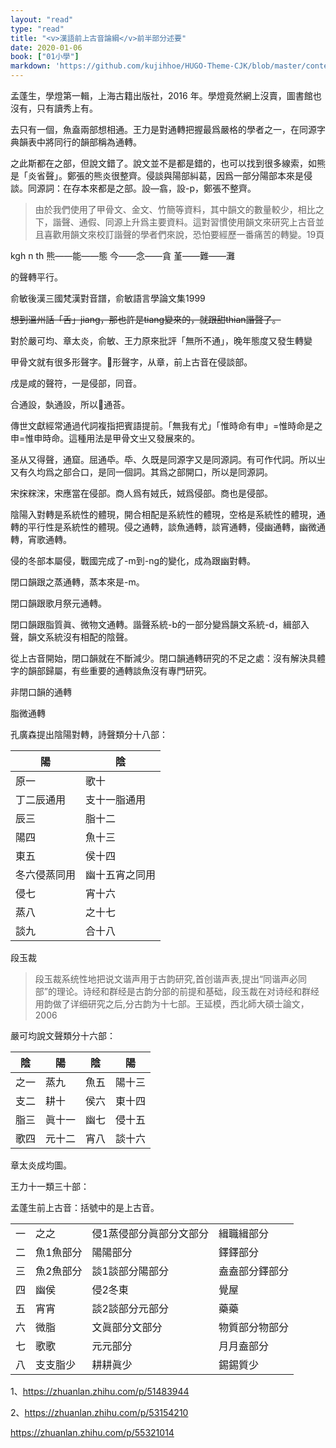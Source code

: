 ```yaml
---
layout: "read"
type: "read"
title: "<v>漢語前上古音論綱</v>前半部分述要"
date: 2020-01-06
book: ["01小學"]
markdown: 'https://github.com/kujihhoe/HUGO-Theme-CJK/blob/master/content/read/01-小學/101-漢語前上古音論綱.md'
---
```


孟蓬生，<v>學燈<n>第一輯</n></v>，上海古籍出版社，2016 年。<v>學燈</v>竟然網上沒賣，圖書館也沒有，只有讀秀上有。

去只有一個，魚盍兩部想相通。王力是對通轉把握最爲嚴格的學者之一，在<v>同源字典</v>韻表中將同行的韻部稱為通轉。

之此斯都在之部，但說文錯了。說文並不是都是錯的，也可以找到很多線索，如熊是「炎省聲」。鄭張的熊炎很整齊。侵談與陽部糾葛，因爲一部分陽部本來是侵談。同源詞：在存本來都是之部。設—翕，設-p，鄭張不整齊。

> 由於我們使用了甲骨文、金文、竹簡等資料，其中韻文的數量較少，相比之下，諧聲、通假、同源上升爲主要資料。這對習慣使用韻文來研究上古音並且喜歡用韻文來校訂諧聲的學者們來說，恐怕要經歷一番痛苦的轉變。<n>19頁</n>

kgh    n        th
熊——能——態
今——念——貪
堇——難——灘

的聲轉平行。

俞敏<v>後漢三國梵漢對音譜</v>，<v>俞敏語言學論文集</v>1999

~~想到溫州話「舌」jiang，那也許是tiang變來的，就跟甜thian諧聲了。~~

對於嚴可均、章太炎，俞敏、王力原來批評「無所不通」，晚年態度又發生轉變

甲骨文就有很多形聲字。𬔧形聲字，从章，前上古音在侵談部。

戌是咸的聲符，一是侵部，同音。

合通設，埶通設，所以𧜼通荅。

傳世文獻經常通過代詞複指把賓語提前。「無我有尤」「惟時命有申」=惟時命是<n>之</n>申=惟申時命。這種用法是甲骨文㞢<n>又</n>發展來的。

圣从又得聲，通窟。屈通氒。氒、久既是同源字又是同源詞。有可作代詞。所以㞢又有久均爲之部合口，是同一個詞。其爲之部開口，所以是同源詞。

宋㧲䊉浨，宋應當在侵部。商人爲有娀氏，娀爲侵部。商也是侵部。

陰陽入對轉是系統性的體現，開合相配是系統性的體現，空格是系統性的體現，通轉的平行性是系統性的體現。侵之通轉，談魚通轉，談宵通轉，侵幽通轉，幽微通轉，宵歌通轉。

侵的冬部本屬侵，戰國完成了-m到-ng的變化，成為跟幽對轉。

閉口韻跟之蒸通轉，蒸本來是-m。

閉口韻跟歌月<n>祭</n>元通轉。

閉口韻跟脂質眞、微物文通轉。諧聲系統-b的一部分變爲韻文系統-d，緝部入聲，韻文系統沒有相配的陰聲。

從上古音開始，閉口韻就在不斷減少。閉口韻通轉研究的不足之處：沒有解決具體字的韻部歸屬，有些重要的通轉<n>談魚</n>沒有專門研究。

非閉口韻的通轉

脂微通轉





孔廣森提出陰陽對轉，<v>詩聲類</v>分十八部：

| 陽               | 陰                 |
| ---------------- | ------------------ |
| 原一             | 歌十               |
| 丁二<n>辰通用</n>   | 支十一<n>脂通用</n>   |
| 辰三             | 脂十二             |
| 陽四             | 魚十三             |
| 東五             | 侯十四             |
| 冬六<n>侵蒸同用</n> | 幽十五<n>宵之同用</n> |
| 侵七             | 宵十六             |
| 蒸八             | 之十七             |
| 談九             | 合十八             |

段玉裁

> 段玉裁系统性地把<v>说文</v>谐声用于古韵研究,首创<v>谐声表</v>,提出“同谐声必同部”的理论。<v>诗经</v>和群经是古韵分部的前提和基础，段玉裁在对<v>诗经</v>和群经用韵做了详细研究之后,分古韵为十七部。<n>王延模，西北師大碩士論文，2006</n>

嚴可均<v>說文聲類</v>分十六部：

| 陰   | 陽     | 陰   | 陽     |
| ---- | ------ | ---- | ------ |
| 之一 | 蒸九   | 魚五 | 陽十三 |
| 支二 | 耕十   | 侯六 | 東十四 |
| 脂三 | 眞十一 | 幽七 | 侵十五 |
| 歌四 | 元十二 | 宵八 | 談十六 |

章太炎<v>成均圖</v>。

王力十一類三十部：

孟蓬生前上古音：括號中的是上古音。

|      |                      |                                                  |                                  |
| ---- | -------------------- | ------------------------------------------------ | -------------------------------- |
| 一   | 之<n>之</n>             | 侵1<n>蒸侵<n>部分</n>眞<n>部分</n>文<n>部分</n></n> | 緝<n>職緝<n>部分</n></n>            |
| 二   | 魚1<n>魚<n>部分</n></n> | 陽<n>陽<n>部分</n></n>                              | 鐸<n>鐸<n>部分</n></n>              |
| 三   | 魚2<n>魚<n>部分</n></n> | 談1<n>談<n>部分</n>陽<n>部分</n></n>                | 盍<n>盍<n>部分</n>鐸<n>部分</n></n> |
| 四   | 幽<n>侯</n>             | 侵2<n>冬東</n>                                      | 覺<n>屋</n>                         |
| 五   | 宵<n>宵</n>             | 談2<n>談<n>部分</n>元<n>部分</n></n>                | 藥<n>藥</n>                         |
| 六   | 微<n>脂</n>             | 文<n>眞<n>部分</n>文<n>部分</n></n>                 | 物<n>質<n>部分</n>物<n>部分</n></n> |
| 七   | 歌<n>歌</n>             | 元<n>元<n>部分</n></n>                              | 月<n>月盍<n>部分</n></n>            |
| 八   | 支<n>支脂<n>少</n></n>  | 耕<n>耕眞<n>少</n></n>                              | 錫<n>錫質<n>少</n></n>              |

1、https://zhuanlan.zhihu.com/p/51483944

2、https://zhuanlan.zhihu.com/p/53154210

https://zhuanlan.zhihu.com/p/55321014
